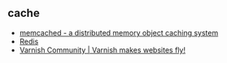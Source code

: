 ## cache
- [memcached - a distributed memory object caching system](http://memcached.org/)
- [Redis](http://redis.io/)
- [Varnish Community | Varnish makes websites fly!](https://www.varnish-cache.org/)
